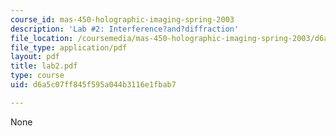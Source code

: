 ```yaml
---
course_id: mas-450-holographic-imaging-spring-2003
description: 'Lab #2: Interference?and?diffraction'
file_location: /coursemedia/mas-450-holographic-imaging-spring-2003/d6a5c07ff845f595a044b3116e1fbab7_lab2.pdf
file_type: application/pdf
layout: pdf
title: lab2.pdf
type: course
uid: d6a5c07ff845f595a044b3116e1fbab7

---
```

None